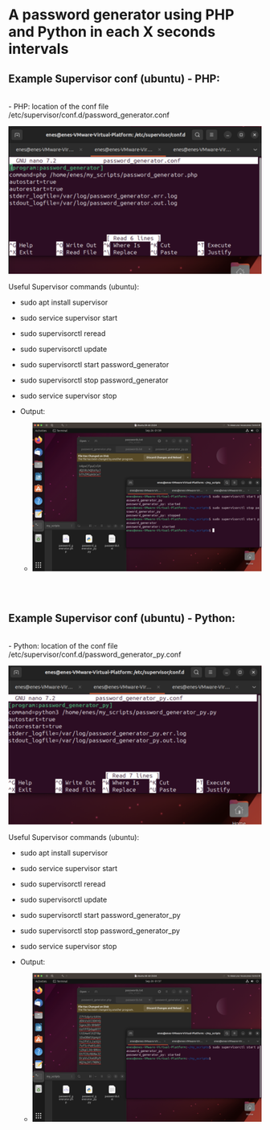 # A password generator using PHP and Python in each X seconds intervals

## Example Supervisor conf (ubuntu) - PHP:

<br />
- PHP: location of the conf file /etc/supervisor/conf.d/password_generator.conf
<br />

![Php conf settings](/screenshoots/phpconf4.png)

Useful Supervisor commands (ubuntu):

- sudo apt install supervisor
- sudo service supervisor start
- sudo supervisorctl reread
- sudo supervisorctl update
- sudo supervisorctl start password_generator
- sudo supervisorctl stop password_generator
- sudo service supervisor stop

- Output:
    - ![Php output](/screenshoots/php2.png)


<br/>
<br/>

## Example Supervisor conf (ubuntu) - Python:


<br />
- Python: location of the conf file /etc/supervisor/conf.d/password_generator_py.conf
<br />

![Python conf settings](/screenshoots/pyconf3.png)


Useful Supervisor commands (ubuntu):

- sudo apt install supervisor
- sudo service supervisor start
- sudo supervisorctl reread
- sudo supervisorctl update
- sudo supervisorctl start password_generator_py
- sudo supervisorctl stop password_generator_py
- sudo service supervisor stop

- Output:
    - ![Python output](/screenshoots/py1.png)



